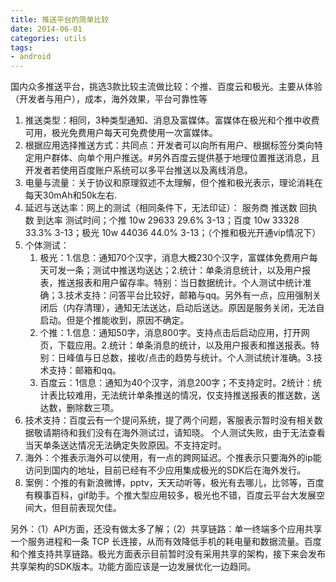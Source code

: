 ```yaml
---
title: 推送平台的简单比较
date: 2014-06-01
categories: utils
tags: 
- android
---
```


国内众多推送平台，挑选3款比较主流做比较：个推、百度云和极光。主要从体验（开发者与用户），成本，海外效果，平台可靠性等
<!--more-->
1. 推送类型：相同，3种类型通知、消息及富媒体。富媒体在极光和个推中收费可用，极光免费用户每天可免费使用一次富媒体。
2. 根据应用选择推送方式：共同点：开发者可以向所有用户、根据标签分类向特定用户群体、向单个用户推送。#另外百度云提供基于地理位置推送消息，且开发者若使用百度账户系统可以多平台推送以及离线消息。
3. 电量与流量：关于协议和原理叙述不太理解，但个推和极光表示，理论消耗在每天30mAh和50k左右.
4. 延迟与送达率：网上的测试（相同条件下，无法印证）：
服务商 推送数 回执数 到达率 测试时间；个推 10w 29633 29.6% 3-13；百度 10w 33328 33.3% 3-13；极光 10w 44036 44.0% 3-13；（个推和极光开通vip情况下）
5. 个体测试：
    1. 极光：1.信息：通知70个汉字，消息大概230个汉字，富媒体免费用户每天可发一条；测试中推送均送达；2.统计：单条消息统计，以及用户报表，推送报表和用户留存率。特别：当日数据统计。个人测试中统计准确；3.技术支持：问答平台比较好，邮箱与qq。另外有一点，应用强制关闭后（内存清理），通知无法送达，启动后送达。原因是服务关闭，无法自启动。但是个推能收到，原因不确定。
    2. 个推：1.信息：通知50字，消息800字。支持点击后启动应用，打开网页，下载应用。2.统计：单条消息的统计，以及用户报表和推送报表。特别：日峰值与日总数，接收/点击的趋势与统计。个人测试统计准确。3.技术支持：邮箱和qq。
    3. 百度云：1信息：通知为40个汉字，消息200字；不支持定时。2统计：统计表比较难用，无法统计单条推送的情况，仅支持推送报表的推送数，送达数，删除数三项。
6. 技术支持：百度云有一个提问系统，提了两个问题，客服表示暂时没有相关数据敬请期待和我们没有在海外测试过，请知晓。
个人测试失败，由于无法查看当天单条送达情况无法确定失败原因。不支持定时。
7. 海外：个推表示海外可以使用，有一点的跨网延迟。个推表示只要海外的ip能访问到国内的地址，目前已经有不少应用集成极光的SDK后在海外发行。
8. 案例：个推的有新浪微博，pptv，天天动听等，极光有去哪儿，比邻等，百度有糗事百科，gif助手。个推大型应用较多，极光也不错，百度云平台大发展空间大，但目前表现欠佳。

另外：（1）API方面，还没有做太多了解；（2）共享链路：单一终端多个应用共享一个服务进程和一条 TCP 长连接，从而有效降低手机的耗电量和数据流量。百度和个推支持共享链路。极光方面表示目前暂时没有采用共享的架构，接下来会发布共享架构的SDK版本。功能方面应该是一边发展优化一边趋同。